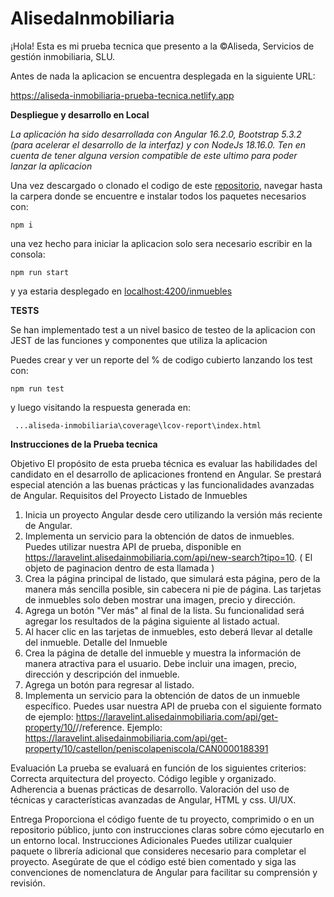# AlisedaInmobiliaria

¡Hola!
Esta es mi prueba tecnica que presento a la ©Aliseda, Servicios de gestión inmobiliaria, SLU.

Antes de nada la aplicacion se encuentra desplegada en la siguiente URL:

https://aliseda-inmobiliaria-prueba-tecnica.netlify.app


**Despliegue y desarrollo en Local**

_La aplicación ha sido desarrollada con Angular 16.2.0, Bootstrap 5.3.2 (para acelerar el desarrollo de la interfaz) y con NodeJs 18.16.0. Ten en cuenta de tener alguna version compatible de este ultimo para poder lanzar la aplicacion_

Una vez descargado o clonado el codigo de este [repositorio](https://github.com/SergioRafaelMoralesSanchez/aliseda-inmobiliaria), navegar hasta la carpera donde se encuentre e instalar todos los paquetes necesarios con:

    npm i

una vez hecho para iniciar la aplicacion solo sera necesario escribir en la consola:

    npm run start

y ya estaria desplegado en [localhost:4200/inmuebles](http://localhost:4200/inmuebles)


**TESTS**

Se han implementado test a un nivel basico de testeo de la aplicacion con JEST de las funciones y componentes que utiliza la aplicacion

Puedes crear y ver un reporte del % de codigo cubierto lanzando los test con:

    npm run test

y luego visitando la respuesta generada en:

     ...aliseda-inmobiliaria\coverage\lcov-report\index.html


**Instrucciones de la Prueba tecnica**

Objetivo
El propósito de esta prueba técnica es evaluar las habilidades del candidato en el desarrollo de aplicaciones frontend en Angular. Se
prestará especial atención a las buenas prácticas y las funcionalidades avanzadas de Angular.
Requisitos del Proyecto
Listado de Inmuebles

1.  Inicia un proyecto Angular desde cero utilizando la versión más reciente de Angular.
2.  Implementa un servicio para la obtención de datos de inmuebles. Puedes utilizar nuestra API de prueba, disponible en
    https://laravelint.alisedainmobiliaria.com/api/new-search?tipo=10. ( El objeto de paginacion dentro de esta llamada )
3.  Crea la página principal de listado, que simulará esta página, pero de la manera más sencilla posible, sin cabecera ni pie de página. Las
    tarjetas de inmuebles solo deben mostrar una imagen, precio y dirección.
4.  Agrega un botón "Ver más" al final de la lista. Su funcionalidad será agregar los resultados de la página siguiente al listado actual.
5.  Al hacer clic en las tarjetas de inmuebles, esto deberá llevar al detalle del inmueble.
    Detalle del Inmueble
6.  Crea la página de detalle del inmueble y muestra la información de manera atractiva para el usuario. Debe incluir una imagen, precio, dirección y descripción del inmueble.
7.  Agrega un botón para regresar al listado.
8.  Implementa un servicio para la obtención de datos de un inmueble específico. Puedes usar nuestra API de prueba con el siguiente
    formato de ejemplo: https://laravelint.alisedainmobiliaria.com/api/get-property/10/<provinciaurl>/<poblacionurl>/reference.
    Ejemplo: https://laravelint.alisedainmobiliaria.com/api/get-property/10/castellon/peniscolapeniscola/CAN0000188391

Evaluación
La prueba se evaluará en función de los siguientes criterios:
Correcta arquitectura del proyecto.
Código legible y organizado.
Adherencia a buenas prácticas de desarrollo.
Valoración del uso de técnicas y características avanzadas de Angular, HTML y css.
UI/UX.

Entrega
Proporciona el código fuente de tu proyecto, comprimido o en un repositorio público, junto con instrucciones claras sobre cómo ejecutarlo
en un entorno local.
Instrucciones Adicionales
Puedes utilizar cualquier paquete o librería adicional que consideres necesario para completar el proyecto.
Asegúrate de que el código esté bien comentado y siga las convenciones de nomenclatura de Angular para facilitar su comprensión y
revisión.
